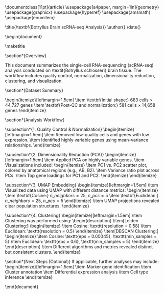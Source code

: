 \documentclass[11pt]{article}
\usepackage[a4paper, margin=1in]{geometry}
\usepackage{graphicx}
\usepackage{hyperref}
\usepackage{amsmath}
\usepackage{enumitem}

\title{\textbf{Botryllus Brain scRNA-seq Analysis}}
\author{}
\date{}

\begin{document}

\maketitle

\section*{Overview}

This document summarizes the single-cell RNA-sequencing (scRNA-seq) analysis conducted on \textit{Botryllus schlosseri} brain tissue. The workflow includes quality control, normalization, dimensionality reduction, clustering, and visualization.

\section*{Dataset Summary}

\begin{itemize}[leftmargin=1.5em]
    \item \textbf{Initial shape:} 683 cells $\times$ 44,727 genes
    \item \textbf{Post-QC and normalization:} 581 cells $\times$ 14,658 genes
\end{itemize}

\section*{Analysis Workflow}

\subsection*{1. Quality Control \& Normalization}
\begin{itemize}[leftmargin=1.5em]
    \item Removed low-quality cells and genes with low expression.
    \item Identified highly variable genes using mean-variance relationships.
\end{itemize}

\subsection*{2. Dimensionality Reduction (PCA)}
\begin{itemize}[leftmargin=1.5em]
    \item Applied PCA on highly variable genes.
    \item Visualizations included:
    \begin{itemize}
        \item PC1 vs. PC2 scatter plot, colored by anatomical regions (e.g., AB, B2).
        \item Variance ratio plot across PCs.
        \item Top gene loadings for PC1 and PC2.
    \end{itemize}
\end{itemize}

\subsection*{3. UMAP Embedding}
\begin{itemize}[leftmargin=1.5em]
    \item Visualized data using UMAP with different distance metrics:
    \begin{itemize}
        \item \textbf{Cosine:} $n\_neighbors=25$, $n\_pcs=5$
        \item \textbf{Euclidean:} $n\_neighbors=25$, $n\_pcs=5$
    \end{itemize}
    \item UMAP projections revealed clear population structures.
\end{itemize}

\subsection*{4. Clustering}
\begin{itemize}[leftmargin=1.5em]
    \item Clustering was performed using:
    \begin{description}
        \item[Leiden Clustering:]
        \begin{itemize}
            \item Cosine: \texttt{resolution = 0.58}
            \item Euclidean: \texttt{resolution = 0.5}
        \end{itemize}
        \item[DBSCAN Clustering:]
        \begin{itemize}
            \item Cosine: \texttt{eps = 0.00045}, \texttt{min\_samples = 5}
            \item Euclidean: \texttt{eps = 0.6}, \texttt{min\_samples = 5}
        \end{itemize}
    \end{description}
    \item Different algorithms and metrics revealed distinct but consistent clusters.
\end{itemize}

\section*{Next Steps (Optional)}
If applicable, further analyses may include:
\begin{itemize}[leftmargin=1.5em]
    \item Marker gene identification
    \item Cluster annotation
    \item Differential expression analysis
    \item Cell type inference
\end{itemize}

\end{document}
